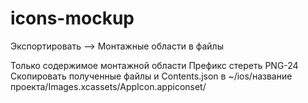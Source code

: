 # icons-mockup

Экспортировать –> Монтажные области в файлы

Только содержимое монтажной области
Префикс стереть
PNG-24
Скопировать полученные файлы и Contents.json в ~/ios/название проекта/Images.xcassets/AppIcon.appiconset/
